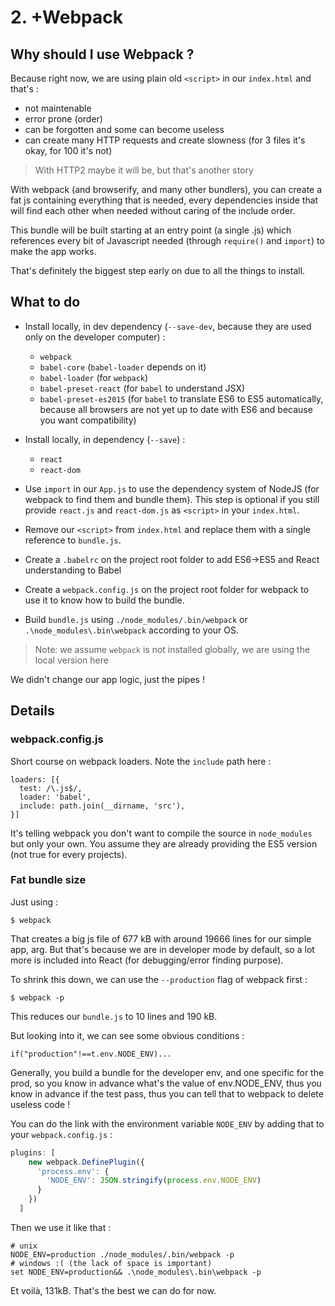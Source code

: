 # 2. +Webpack

## Why should I use Webpack ?

Because right now, we are using plain old `<script>` in our `index.html` and that's :

- not maintenable
- error prone (order)
- can be forgotten and some can become useless
- can create many HTTP requests and create slowness (for 3 files it's okay, for 100 it's not)
> With HTTP2 maybe it will be, but that's another story

With webpack (and browserify, and many other bundlers), you can create a fat js containing everything that is needed, every dependencies inside that will find each other when needed without caring of the include order.

This bundle will be built starting at an entry point (a single .js) which references every bit of Javascript needed (through `require()` and `import`) to make the app works.

That's definitely the biggest step early on due to all the things to install.

## What to do

- Install locally, in dev dependency (`--save-dev`, because they are used only on the developer computer) :

  - `webpack`
  - `babel-core` (`babel-loader` depends on it)
  - `babel-loader` (for `webpack`)
  - `babel-preset-react` (for `babel` to understand JSX)
  - `babel-preset-es2015` (for `babel` to translate ES6 to ES5 automatically, because all browsers are not yet up to date with ES6 and because you want compatibility)

- Install locally, in dependency (`--save`) :

  - `react`
  - `react-dom`

- Use `import` in our `App.js` to use the dependency system of NodeJS (for webpack to find them and bundle them). This step is optional if you still provide `react.js` and `react-dom.js` as `<script>` in your `index.html`.

- Remove our `<script>` from `index.html` and replace them with a single reference to `bundle.js`.

- Create a `.babelrc` on the project root folder to add ES6->ES5 and React understanding to Babel

- Create a `webpack.config.js` on the project root folder for webpack to use it to know how to build the bundle.

- Build `bundle.js` using `./node_modules/.bin/webpack` or `.\node_modules\.bin\webpack` according to your OS.
> Note: we assume `webpack` is not installed globally, we are using the local version here

We didn't change our app logic, just the pipes !

## Details

### webpack.config.js

Short course on webpack loaders. Note the `include` path here :
```
loaders: [{
  test: /\.js$/,
  loader: 'babel',
  include: path.join(__dirname, 'src'),
}]
```

It's telling webpack you don't want to compile the source in `node_modules` but only your own. You assume they are already providing the ES5 version (not true for every projects).

### Fat bundle size

Just using :

```
$ webpack
```

That creates a big js file of 677 kB with around 19666 lines for our simple app, arg. But that's because we are in developer mode by default, so a lot more is included into React (for debugging/error finding purpose).

To shrink this down, we can use the `--production` flag of webpack first :

```
$ webpack -p
```

This reduces our `bundle.js` to 10 lines and 190 kB.

But looking into it, we can see some obvious conditions :

```
if("production"!==t.env.NODE_ENV)...
```

Generally, you build a bundle for the developer env, and one specific for the prod, so you know in advance what's the value of env.NODE_ENV, thus you know in advance if the test pass, thus you can tell that to webpack to delete useless code !

You can do the link with the environment variable `NODE_ENV` by adding that to your `webpack.config.js` :

```js
plugins: [
    new webpack.DefinePlugin({
      'process.env': {
        'NODE_ENV': JSON.stringify(process.env.NODE_ENV)
      }
    })
  ]
```

Then we use it like that :

```
# unix
NODE_ENV=production ./node_modules/.bin/webpack -p
# windows :( (the lack of space is important)
set NODE_ENV=production&& .\node_modules\.bin\webpack -p
```

Et voilà, 131kB. That's the best we can do for now.
